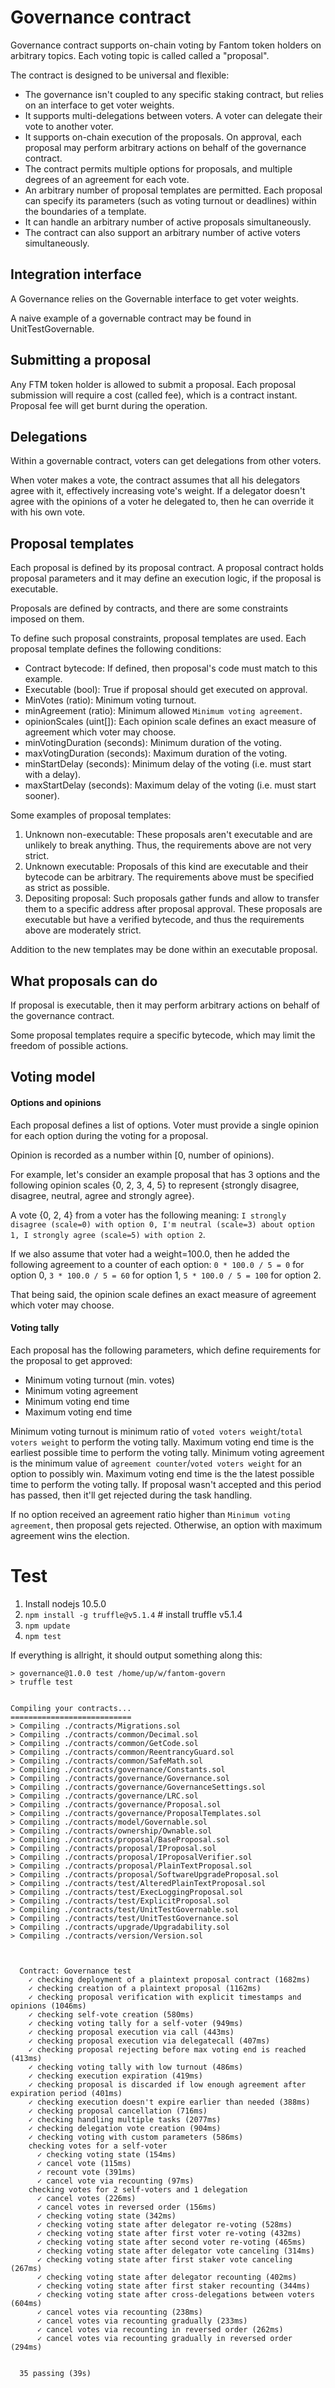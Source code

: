 # Governance contract

Governance contract supports on-chain voting by Fantom token holders on arbitrary topics. Each voting topic is called called a "proposal".

The contract is designed to be universal and flexible:
- The governance isn't coupled to any specific staking contract, but relies on an interface to get voter weights.
- It supports multi-delegations between voters. A voter can delegate their vote to another voter.
- It supports on-chain execution of the proposals. On approval, each proposal may perform arbitrary actions on behalf of the governance contract.
- The contract permits multiple options for proposals, and multiple degrees of an agreement for each vote.
- An arbitrary number of proposal templates are permitted. Each proposal can specify its parameters (such as voting turnout or deadlines) within the boundaries of a template.
- It can handle an arbitrary number of active proposals simultaneously.
- The contract can also support an arbitrary number of active voters simultaneously.

## Integration interface

A Governance relies on the Governable interface to get voter weights.

A naive example of a governable contract may be found in UnitTestGovernable.

## Submitting a proposal

Any FTM token holder is allowed to submit a proposal. Each proposal submission will require a cost (called fee), which is a contract instant. Proposal fee will get burnt during the operation.

## Delegations

Within a governable contract, voters can get delegations from other voters.

When voter makes a vote, the contract assumes that all his delegators agree with it, effectively increasing vote's weight. If a delegator doesn't agree with the opinions of a voter he delegated to, then he can override it with his own vote.

## Proposal templates

Each proposal is defined by its proposal contract. A proposal contract holds proposal parameters and it may define an execution logic, if the proposal is executable.

Proposals are defined by contracts, and there are some constraints imposed on them.

To define such proposal constraints, proposal templates are used. Each proposal template defines the following conditions:
- Contract bytecode: If defined, then proposal's code must match to this example.
- Executable (bool): True if proposal should get executed on approval.
- MinVotes (ratio): Minimum voting turnout.
- minAgreement (ratio): Minimum allowed `Minimum voting agreement`.
- opinionScales (uint[]): Each opinion scale defines an exact measure of agreement which voter may choose.
- minVotingDuration (seconds): Minimum duration of the voting.
- maxVotingDuration (seconds): Maximum duration of the voting.
- minStartDelay (seconds): Minimum delay of the voting (i.e. must start with a delay).
- maxStartDelay (seconds): Maximum delay of the voting (i.e. must start sooner).

Some examples of proposal templates:
1. Unknown non-executable: These proposals aren't executable and are unlikely to break anything. Thus, the requirements above are not very strict.
2. Unknown executable: Proposals of this kind are executable and their bytecode can be arbitrary. The requirements above must be specified as strict as possible.
3. Depositing proposal: Such proposals gather funds and allow to transfer them to a specific address after proposal approval. These proposals are executable but have a verified bytecode, and thus the requirements above are moderately strict.

Addition to the new templates may be done within an executable proposal.

## What proposals can do

If proposal is executable, then it may perform arbitrary actions on behalf of the governance contract.

Some proposal templates require a specific bytecode, which may limit the freedom of possible actions.

## Voting model

#### Options and opinions

Each proposal defines a list of options. Voter must provide a single opinion for each option during the voting for a proposal.

Opinion is recorded as a number within [0, number of opinions).

For example, let's consider an example proposal that has 3 options and the following opinion scales {0, 2, 3, 4, 5} to represent {strongly disagree, disagree, neutral, agree and strongly agree}.

A vote {0, 2, 4} from a voter has the following meaning: `I strongly disagree (scale=0) with option 0, I'm neutral (scale=3) about option 1, I strongly agree (scale=5) with option 2`.

If we also assume that voter had a weight=100.0, then he added the following agreement to a counter of each option: `0 * 100.0 / 5 = 0` for option 0, `3 * 100.0 / 5 = 60` for option 1, `5 * 100.0 / 5 = 100` for option 2.

That being said, the opinion scale defines an exact measure of agreement which voter may choose.

#### Voting tally

Each proposal has the following parameters, which define requirements for the proposal to get approved:
- Minimum voting turnout (min. votes)
- Minimum voting agreement
- Minimum voting end time
- Maximum voting end time

Minimum voting turnout is minimum ratio of `voted voters weight`/`total voters weight` to perform the voting tally.
Maximum voting end time is the earliest possible time to perform the voting tally.
Minimum voting agreement is the minimum value of `agreement counter`/`voted voters weight` for an option to possibly win.
Maximum voting end time is the the latest possible time to perform the voting tally. If proposal wasn't accepted and this period has passed, then it'll get rejected during the task handling.

If no option received an agreement ratio higher than `Minimum voting agreement`, then proposal gets rejected.
Otherwise, an option with maximum agreement wins the election.

# Test

1. Install nodejs 10.5.0
2. `npm install -g truffle@v5.1.4` # install truffle v5.1.4
3. `npm update`
4. `npm test`

If everything is allright, it should output something along this:
```
> governance@1.0.0 test /home/up/w/fantom-govern
> truffle test


Compiling your contracts...
===========================
> Compiling ./contracts/Migrations.sol
> Compiling ./contracts/common/Decimal.sol
> Compiling ./contracts/common/GetCode.sol
> Compiling ./contracts/common/ReentrancyGuard.sol
> Compiling ./contracts/common/SafeMath.sol
> Compiling ./contracts/governance/Constants.sol
> Compiling ./contracts/governance/Governance.sol
> Compiling ./contracts/governance/GovernanceSettings.sol
> Compiling ./contracts/governance/LRC.sol
> Compiling ./contracts/governance/Proposal.sol
> Compiling ./contracts/governance/ProposalTemplates.sol
> Compiling ./contracts/model/Governable.sol
> Compiling ./contracts/ownership/Ownable.sol
> Compiling ./contracts/proposal/BaseProposal.sol
> Compiling ./contracts/proposal/IProposal.sol
> Compiling ./contracts/proposal/IProposalVerifier.sol
> Compiling ./contracts/proposal/PlainTextProposal.sol
> Compiling ./contracts/proposal/SoftwareUpgradeProposal.sol
> Compiling ./contracts/test/AlteredPlainTextProposal.sol
> Compiling ./contracts/test/ExecLoggingProposal.sol
> Compiling ./contracts/test/ExplicitProposal.sol
> Compiling ./contracts/test/UnitTestGovernable.sol
> Compiling ./contracts/test/UnitTestGovernance.sol
> Compiling ./contracts/upgrade/Upgradability.sol
> Compiling ./contracts/version/Version.sol



  Contract: Governance test
    ✓ checking deployment of a plaintext proposal contract (1682ms)
    ✓ checking creation of a plaintext proposal (1162ms)
    ✓ checking proposal verification with explicit timestamps and opinions (1046ms)
    ✓ checking self-vote creation (580ms)
    ✓ checking voting tally for a self-voter (949ms)
    ✓ checking proposal execution via call (443ms)
    ✓ checking proposal execution via delegatecall (407ms)
    ✓ checking proposal rejecting before max voting end is reached (413ms)
    ✓ checking voting tally with low turnout (486ms)
    ✓ checking execution expiration (419ms)
    ✓ checking proposal is discarded if low enough agreement after expiration period (401ms)
    ✓ checking execution doesn't expire earlier than needed (388ms)
    ✓ checking proposal cancellation (716ms)
    ✓ checking handling multiple tasks (2077ms)
    ✓ checking delegation vote creation (904ms)
    ✓ checking voting with custom parameters (586ms)
    checking votes for a self-voter
      ✓ checking voting state (154ms)
      ✓ cancel vote (115ms)
      ✓ recount vote (391ms)
      ✓ cancel vote via recounting (97ms)
    checking votes for 2 self-voters and 1 delegation
      ✓ cancel votes (226ms)
      ✓ cancel votes in reversed order (156ms)
      ✓ checking voting state (342ms)
      ✓ checking voting state after delegator re-voting (528ms)
      ✓ checking voting state after first voter re-voting (432ms)
      ✓ checking voting state after second voter re-voting (465ms)
      ✓ checking voting state after delegator vote canceling (314ms)
      ✓ checking voting state after first staker vote canceling (267ms)
      ✓ checking voting state after delegator recounting (402ms)
      ✓ checking voting state after first staker recounting (344ms)
      ✓ checking voting state after cross-delegations between voters (604ms)
      ✓ cancel votes via recounting (238ms)
      ✓ cancel votes via recounting gradually (233ms)
      ✓ cancel votes via recounting in reversed order (262ms)
      ✓ cancel votes via recounting gradually in reversed order (294ms)


  35 passing (39s)
```

